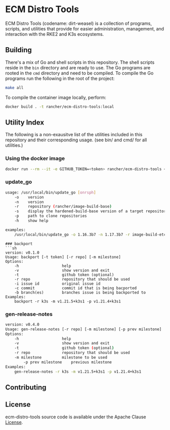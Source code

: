 # ECM Distro Tools

ECM Distro Tools (codename: dirt-weasel) is a collection of programs, scripts, and utilities that provide for easier administration, management, and interaction with the RKE2 and K3s ecosystems.

## Building
There's a mix of Go and shell scripts in this repository. The shell scripts reside in the `bin` directory and are ready to use. The Go programs are rooted in the `cmd` directory and need to be compiled. To compile the Go programs run the following in the root of the project:

```sh
make all
```
To compile the container image locally, perform:

```sh
docker build . -t rancher/ecm-distro-tools:local
```
## Utility Index 
The following is a non-exausitve list of the utilities included in this repository and their corresponding usage.
(see bin/ and cmd/ for all utilities.)
### Using the docker image

```sh
docker run --rm --it -e GITHUB_TOKEN=<token> rancher/ecm-distro-tools <utility> <args>
```
### update_go

```sh
usage: /usr/local/bin/update_go [onrsph]
    -o    version     
    -n    version
    -r    repository (rancher/image-build-base)
    -s    display the hardened-build-base version of a target repository
    -p    path to clone repositories 
    -h    show help

examples: 
    /usr/local/bin/update_go -o 1.16.3b7 -n 1.17.3b7 -r image-build-etcd
```
```
### backport
```sh
version: v0.1.0
Usage: backport [-t token] [-r repo] [-m milestone] 
Options:
    -h                   help
    -v                   show version and exit
    -t                   github token (optional)
    -r repo              repository that should be used
    -i issue id          original issue id
    -c commit            commit id that is being bacported
    -b branch(es)        branches issue is being backported to
Examples: 
    backport -r k3s -m v1.21.5+k3s1 -p v1.21.4+k3s1 
```
### gen-release-notes
```sh
version: v0.4.0
Usage: gen-release-notes [-r repo] [-m milestone] [-p prev milestone]
Options:
    -h                   help
    -v                   show version and exit
    -t                   github token (optional)
    -r repo              repository that should be used
    -m milestone         milestone to be used
        -p prev milestone    previous milestone
Examples: 
    gen-release-notes -r k3s -m v1.21.5+k3s1 -p v1.21.4+k3s1 
```

## Contributing

## License

ecm-distro-tools source code is available under the Apache Clause [License](/LICENSE).
